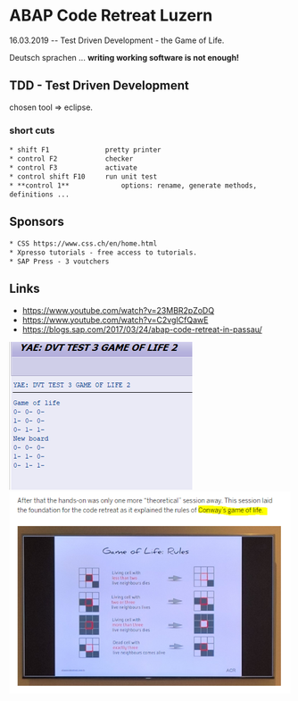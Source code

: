 # ABAP Code Retreat Luzern
16.03.2019 -- Test Driven Development - the Game of Life.

Deutsch sprachen ... 
**writing working software is not enough!**

## TDD - Test Driven Development 

chosen tool  => eclipse. 

### short cuts 
    * shift F1              pretty printer 
    * control F2            checker 
    * control F3            activate 
    * control shift F10     run unit test 
    * **control 1**             options: rename, generate methods, definitions ... 



## Sponsors 
    * CSS https://www.css.ch/en/home.html
    * Xpresso tutorials - free access to tutorials. 
    * SAP Press - 3 voutchers 

## Links 
   * https://www.youtube.com/watch?v=23MBR2pZoDQ
   * https://www.youtube.com/watch?v=C2vgICfQawE
   * https://blogs.sap.com/2017/03/24/abap-code-retreat-in-passau/
 
 
   
  ![sc1](https://github.com/davidvela/ABAP-Code-Retreat-Luzern-/blob/master/SC.PNG)
  ![sc2](https://github.com/davidvela/ABAP-Code-Retreat-Luzern-/blob/master/GM.PNG)
